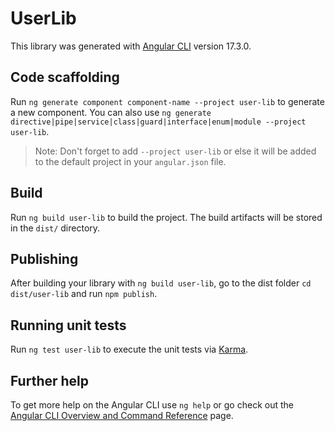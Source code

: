 # UserLib

This library was generated with [Angular CLI](https://github.com/angular/angular-cli) version 17.3.0.

## Code scaffolding

Run `ng generate component component-name --project user-lib` to generate a new component. You can also use `ng generate directive|pipe|service|class|guard|interface|enum|module --project user-lib`.
> Note: Don't forget to add `--project user-lib` or else it will be added to the default project in your `angular.json` file. 

## Build

Run `ng build user-lib` to build the project. The build artifacts will be stored in the `dist/` directory.

## Publishing

After building your library with `ng build user-lib`, go to the dist folder `cd dist/user-lib` and run `npm publish`.

## Running unit tests

Run `ng test user-lib` to execute the unit tests via [Karma](https://karma-runner.github.io).

## Further help

To get more help on the Angular CLI use `ng help` or go check out the [Angular CLI Overview and Command Reference](https://angular.io/cli) page.
